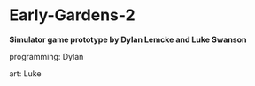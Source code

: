 # Early-Gardens-2

[](https://github.com/DylanLem/Early-Gardens-2/blob/main/Assets/Resources/UI/TItlescreen/title.png?raw=true)

<b>Simulator game prototype by Dylan Lemcke and Luke Swanson</b>



programming: Dylan

art: Luke




